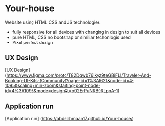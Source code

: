 # Your-house
Website using HTML CSS and JS technologies
+ fully responsive for all devices with changing in design to suit all devices
+ pure HTML, CSS no bootstrap or similiar techonlogis used 
+ Pixel perfect design

## UX Design
[UX Design] (https://www.figma.com/proto/T82Dqwb76ikyz9teGBiFLl/Traveler-And-Booking-UI-Kits-(Community)?page-id=1%3A1621&node-id=4-1095&scaling=min-zoom&starting-point-node-id=4%3A1095&mode=design&t=o02ErPuNRB0RLpnA-1)
## Application run
[Application run] (https://abdelrhmaan17.github.io/Your-house/)


